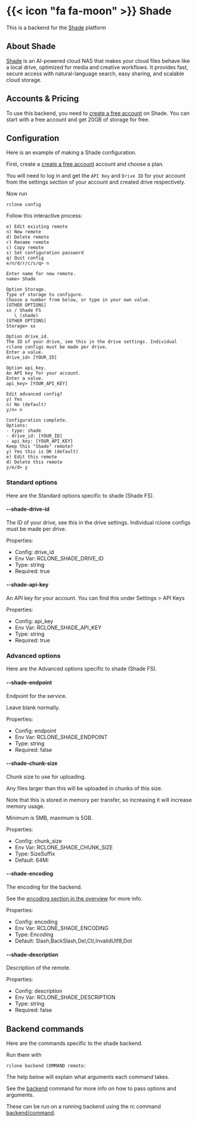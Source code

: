 # {{< icon "fa fa-moon" >}} Shade

This is a backend for the [Shade](https://shade.inc/) platform

## About Shade

[Shade](https://shade.inc/) is an AI-powered cloud NAS that makes your cloud files behave like a local drive, optimized for media and creative workflows. It provides fast, secure access with natural-language search, easy sharing, and scalable cloud storage.


## Accounts & Pricing

To use this backend, you need to [create a free account](https://app.shade.inc/) on Shade. You can start with a free account and get 20GB of storage for free.

## Configuration

Here is an example of making a Shade configuration.

First, create a [create a free account](https://app.shade.inc/) account and choose a plan.

You will need to log in and get the `API Key` and `Drive ID` for your account from the settings section of your account and created drive respectively.

Now run

`rclone config`

Follow this interactive process:

```text
e) Edit existing remote
n) New remote
d) Delete remote
r) Rename remote
c) Copy remote
s) Set configuration password
q) Quit config
e/n/d/r/c/s/q> n

Enter name for new remote.
name> Shade

Option Storage.
Type of storage to configure.
Choose a number from below, or type in your own value.
[OTHER OPTIONS]
xx / Shade FS
   \ (shade)
[OTHER OPTIONS]
Storage> xx

Option drive_id.
The ID of your drive, see this in the drive settings. Individual rclone configs must be made per drive.
Enter a value.
drive_id> [YOUR_ID]

Option api_key.
An API key for your account.
Enter a value.
api_key> [YOUR_API_KEY]

Edit advanced config?
y) Yes
n) No (default)
y/n> n

Configuration complete.
Options:
- type: shade
- drive_id: [YOUR_ID]
- api_key: [YOUR_API_KEY]
Keep this "Shade" remote?
y) Yes this is OK (default)
e) Edit this remote
d) Delete this remote
y/e/d> y

```

### Standard options

Here are the Standard options specific to shade (Shade FS).

#### --shade-drive-id

The ID of your drive, see this in the drive settings. Individual rclone configs must be made per drive.

Properties:

- Config:      drive_id
- Env Var:     RCLONE_SHADE_DRIVE_ID
- Type:        string
- Required:    true

#### --shade-api-key

An API key for your account. You can find this under Settings > API Keys

Properties:

- Config:      api_key
- Env Var:     RCLONE_SHADE_API_KEY
- Type:        string
- Required:    true

### Advanced options

Here are the Advanced options specific to shade (Shade FS).

#### --shade-endpoint

Endpoint for the service.

Leave blank normally.

Properties:

- Config:      endpoint
- Env Var:     RCLONE_SHADE_ENDPOINT
- Type:        string
- Required:    false

#### --shade-chunk-size

Chunk size to use for uploading.

Any files larger than this will be uploaded in chunks of this size.

Note that this is stored in memory per transfer, so increasing it will
increase memory usage.

Minimum is 5MB, maximum is 5GB.

Properties:

- Config:      chunk_size
- Env Var:     RCLONE_SHADE_CHUNK_SIZE
- Type:        SizeSuffix
- Default:     64Mi

#### --shade-encoding

The encoding for the backend.

See the [encoding section in the overview](/overview/#encoding) for more info.

Properties:

- Config:      encoding
- Env Var:     RCLONE_SHADE_ENCODING
- Type:        Encoding
- Default:     Slash,BackSlash,Del,Ctl,InvalidUtf8,Dot

#### --shade-description

Description of the remote.

Properties:

- Config:      description
- Env Var:     RCLONE_SHADE_DESCRIPTION
- Type:        string
- Required:    false

## Backend commands

Here are the commands specific to the shade backend.

Run them with

    rclone backend COMMAND remote:

The help below will explain what arguments each command takes.

See the [backend](/commands/rclone_backend/) command for more
info on how to pass options and arguments.

These can be run on a running backend using the rc command
[backend/command](/rc/#backend-command).


